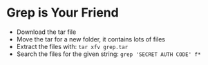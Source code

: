 # Grep is Your Friend

* Download the tar file
* Move the tar for a new folder, it contains lots of files
* Extract the files with: `tar xfv grep.tar`
* Search the files for the given string: `grep 'SECRET AUTH CODE' f*`
